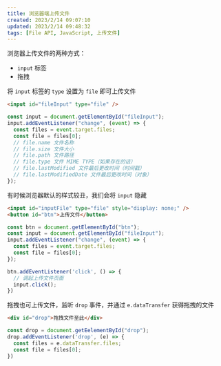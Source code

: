 ```yaml
---
title: 浏览器端上传文件
created: 2023/2/14 09:07:10
updated: 2023/2/14 09:48:32
tags: [File API, JavaScript, 上传文件]
---
```


浏览器上传文件的两种方式：

- `input` 标签
- 拖拽

将 `input` 标签的 `type` 设置为 `file` 即可上传文件

```  html
<input id="fileInput" type="file" />
```

```js
const input = document.getElementById("fileInput");
input.addEventListener("change", (event) => {
  const files = event.target.files;
  const file = files[0];
  // file.name 文件名称
  // file.size 文件大小
  // file.path 文件路径
  // file.type 文件 MIME TYPE（如果存在的话）
  // file.lastModified 文件最后更改时间（时间戳）
  // file.lastModifiedDate 文件最后更改时间（对象）
});
```
有时候浏览器默认的样式较丑，我们会将 `input` 隐藏

```html
<input id="inputFile" type="file" style="display: none;" />
<button id="btn">上传文件</button>
```
```js
const btn = document.getElementById("btn");
const input = document.getElementById("fileInput");
input.addEventListener("change", (event) => {
  const files = event.target.files;
  const file = files[0];
});

btn.addEventListener('click', () => {
  // 调起上传文件页面
  input.click();
})
```
拖拽也可上传文件，监听 `drop` 事件，并通过 `e.dataTransfer` 获得拖拽的文件

```html
<div id="drop">拖拽文件至此</div>
```

```js
const drop = document.getEelementById("drop");
drop.addEventListener('drop', (e) => {
  const files = e.dataTransfer.files;
  const file = files[0];
})
```
